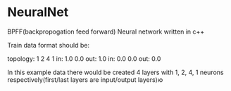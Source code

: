 # NeuralNet
BPFF(backpropogation feed forward) Neural network written in c++


Train data format should be:

topology: 1 2 4 1
in: 1.0 0.0
out: 1.0
in: 0.0 0.0
out: 0.0


In this example data there would be created 4 layers with 1, 2, 4, 1 neurons respectively(first/last layers are input/output layers)ю
